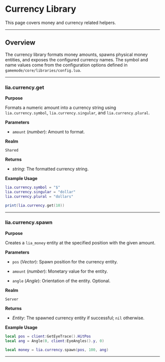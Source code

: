 # Currency Library

This page covers money and currency related helpers.

---

## Overview

The currency library formats money amounts, spawns physical money entities, and exposes the configured currency names. The symbol and name values come from the configuration options defined in `gamemode/core/libraries/config.lua`.

---

### lia.currency.get

**Purpose**

Formats a numeric amount into a currency string using `lia.currency.symbol`, `lia.currency.singular`, and `lia.currency.plural`.

**Parameters**

* `amount` (*number*): Amount to format.

**Realm**

`Shared`

**Returns**

* *string*: The formatted currency string.

**Example Usage**

```lua
lia.currency.symbol = "$"
lia.currency.singular = "dollar"
lia.currency.plural = "dollars"

print(lia.currency.get(10))
```

---

### lia.currency.spawn

**Purpose**

Creates a `lia_money` entity at the specified position with the given amount.

**Parameters**

* `pos` (*Vector*): Spawn position for the currency entity.

* `amount` (*number*): Monetary value for the entity.

* `angle` (*Angle*): Orientation of the entity. Optional.

**Realm**

`Server`

**Returns**

* *Entity*: The spawned currency entity if successful; `nil` otherwise.

**Example Usage**

```lua
local pos = client:GetEyeTrace().HitPos
local ang = Angle(0, client:EyeAngles().y, 0)

local money = lia.currency.spawn(pos, 100, ang)
```

---
